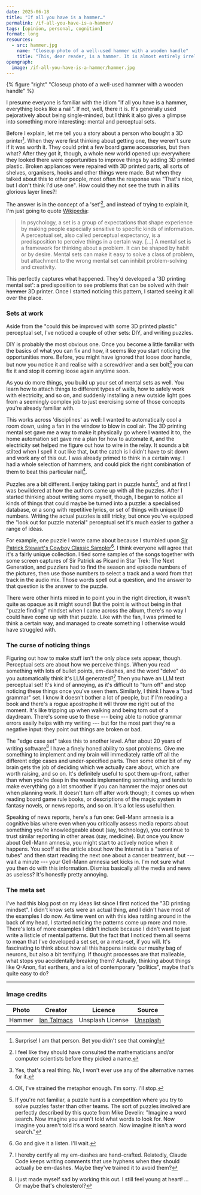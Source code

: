 ```yaml
---
date: 2025-06-18
title: "If all you have is a hammer…"
permalink: /if-all-you-have-is-a-hammer/
tags: [opinion, personal, cognition]
format: long
resources:
  - src: hammer.jpg
    name: "Closeup photo of a well-used hammer with a wooden handle"
    title: "This, dear reader, is a hammer. It is almost entirely irrelevant to the article. Enjoy."
opengraph:
  image: /if-all-you-have-is-a-hammer/hammer.jpg
---
```


{% figure "right" "Closeup photo of a well-used hammer with a wooden handle" %}

I presume everyone is familiar with the idiom "if all you have is a hammer,
everything looks like a nail". If not, well, there it is. It's generally
used pejoratively about being single-minded, but I think it also gives a glimpse
into something more interesting: mental and perceptual sets.

Before I explain, let me tell you a story about a person who bought a 3D printer[^1].
When they were first thinking about getting one, they weren't sure if it was
worth it. They could print a few board game accessories, but then what? After
they got it, though, a whole new world opened up: everywhere they looked there
were opportunities to improve things by adding 3D printed plastic. Broken
appliances were repaired with 3D printed parts, all sorts of shelves,
organisers, hooks and other things were made. But when they talked about this
to other people, most often the response was "That's nice, but I don't think
I'd use one". How could they not see the truth in all its glorious layer lines?!

The answer is in the concept of a 'set'[^2], and instead of trying to explain it,
I'm just going to quote [Wikipedia](https://en.wikipedia.org/wiki/Set_(psychology)):

> In psychology, a set is a group of expectations that shape experience by making
> people especially sensitive to specific kinds of information. A perceptual set,
> also called perceptual expectancy, is a predisposition to perceive things in a
> certain way. […] A mental set is a framework for thinking about a problem.
> It can be shaped by habit or by desire. Mental sets can make it easy to solve
> a class of problem, but attachment to the wrong mental set can inhibit
> problem-solving and creativity.

This perfectly captures what happened. They'd developed a '3D printing mental set':
a predisposition to see problems that can be solved with their ~~hammer~~ 3D
printer. Once I started noticing this pattern, I started seeing it all over
the place.

<!--more-->

### Sets at work

Aside from the "could this be improved with some 3D printed plastic" perceptual
set, I've noticed a couple of other sets: DIY, and writing puzzles.

DIY is probably the most obvious one. Once you become a little familiar with the
basics of what you can fix and how, it seems like you start noticing the
opportunities more. Before, you might have ignored that loose door handle, but
now you notice it and realise with a screwdriver and a sex bolt[^3] you can
fix it and stop it coming loose again anytime soon.

As you do more things, you build up your set of mental sets as well. You learn
how to attach things to different types of walls, how to safely work with
electricity, and so on, and suddenly installing a new outside light goes from
a seemingly complex job to just exercising some of those concepts you're already
familiar with.

This works across 'disciplines' as well: I wanted to automatically cool
a room down, using a fan in the window to blow in cool air. The 3D printing
mental set gave me a way to make it physically go where I wanted it to, the
home automation set gave me a plan for how to automate it, and the electricity
set helped me figure out how to wire in the relay. It sounds a bit stilted when
I spell it out like that, but the catch is I didn't have to sit down and work
any of this out. I was already primed to think in a certain way. I had a whole
selection of hammers, and could pick the right combination of them to beat
this particular nail[^4].

Puzzles are a bit different. I enjoy taking part in puzzle hunts[^5], and at
first I was bewildered at how the authors came up with all the puzzles. After
I started thinking about writing some myself, though, I began to notice all
kinds of things that could maybe be turned into a puzzle: a specialised
database, or a song with repetitive lyrics, or set of things with unique ID
numbers. Writing the actual puzzles is still tricky, but once you've equipped
the "look out for puzzle material" perceptual set it's much easier to gather
a range of ideas.

For example, one puzzle I wrote came about because I stumbled upon
[Sir Patrick Stewart's Cowboy Classic Sampler](https://archive.org/details/patrick-stewarts-cowboy-classic-sampler)[^6].
I think everyone will agree that it's a fairly unique collection. I tied some
samples of the songs together with some screen captures of Sir Patrick as Picard
in Star Trek: The Next Generation, and puzzlers had to find the season and
episode numbers of the pictures, then use those numbers to select a track and a
word from that track in the audio mix. Those words spell out a question, and the
answer to that question is the answer to the puzzle.

There were other hints mixed in to point you in the right direction, it wasn't
quite as opaque as it might sound! But the point is without being in that
"puzzle finding" mindset when I came across the album, there's no way I could
have come up with that puzzle. Like with the fan, I was primed to think a
certain way, and managed to create something I otherwise would have struggled
with.

### The curse of noticing things

Figuring out how to make stuff isn't the only place sets appear, though.
Perceptual sets are about how we perceive things. When you read something
with lots of bullet points, em-dashes, and the word "delve" do you automatically
think it's LLM generated?[^7] Then you have an LLM text perceptual set! It's
kind of annoying, as it's difficult to "turn off" and stop noticing these
things once you've seen them. Similarly, I think I have a "bad grammar" set.
I know it doesn't bother a lot of people, but if I'm reading a book and there's
a rogue apostrophe it will throw me right out of the moment. It's like tripping
up when walking and being torn out of a daydream. There's some use to these ---
being able to notice grammar errors easily helps with my writing --- but for
the most part they're a negative input: they point out things are broken or
bad.

The "edge case set" takes this to another level. After about 20 years of writing
software[^8] I have a finely honed ability to spot problems. Give me something to
implement and my brain will immediately rattle off all the different edge cases
and under-specified parts. Then some other bit of my brain gets the job of
deciding which we actually care about, which are worth raising, and so on.
It's definitely useful to spot them up-front, rather than when you're deep in
the weeds implementing something, and tends to make everything go a lot smoother
if you can hammer the major ones out when planning work. It doesn't turn off
after work though; it comes up when reading board game rule books, or
descriptions of the magic system in fantasy novels, or news reports, and so on.
It's a lot less useful then.

Speaking of news reports, here's a fun one: Gell-Mann amnesia is a cognitive
bias where even when you critically assess media reports about something you're
knowledgeable about (say, technology), you continue to trust similar reporting
in other areas (say, medicine). But once you know about Gell-Mann amnesia, you
might start to actively notice when it happens. You scoff at the article about
how the Internet is a "series of tubes" and then start reading the next one
about a cancer treatment, but --- wait a minute --- your Gell-Mann amnesia set
kicks in. I'm not sure what you then do with this information. Dismiss basically
all the media and news as useless? It's honestly pretty annoying.

### The meta set

I've had this blog post on my ideas list since I first noticed the "3D printing
mindset". I didn't know sets were an actual thing, and I didn't have most of
the examples I do now. As time went on with this idea rattling around in the
back of my head, I started noticing the patterns come up more and more. There's
lots of more examples I didn't include because I didn't want to just write a
listicle of mental patterns. But the fact that I noticed them all seems to mean
that I've developed a set set, or a meta-set, if you will. It's fascinating
to think about how all this happens inside our mushy bag of neurons, but
also a bit terrifying. If thought processes are that malleable, what stops you
accidentally breaking them? Actually, thinking about things like Q-Anon, flat
earthers, and a lot of contemporary "politics", maybe that's quite easy to do? 

---

### Image credits

| Photo  | Creator                                         | Licence          | Source                                                                                             |
|--------|-------------------------------------------------|------------------|----------------------------------------------------------------------------------------------------|
| Hammer | [Ian Talmacs](https://unsplash.com/@iantalmacs) | Unsplash License | [Unsplash](https://unsplash.com/photos/a-close-up-of-a-hammer-with-a-black-background-4kuAvNfHEzI) |

[^1]: Surprise! I am that person. Bet you didn't see that coming!
[^2]: I feel like they should have consulted the mathematicians and/or computer scientists before they picked a name.
[^3]: Yes, that's a real thing. No, I won't ever use any of the alternative names for it.
[^4]: OK, I've strained the metaphor enough. I'm sorry. I'll stop.
[^5]: If you're not familiar, a puzzle hunt is a competition where you try to solve puzzles faster than other teams. The sort of puzzles involved are perfectly described by this quote from Mike Develin: "Imagine a word search. Now imagine you aren't told what words to look for. Now imagine you aren't told it’s a word search. Now imagine it isn't a word search."
[^6]: Go and give it a listen. I'll wait.
[^7]: I hereby certify all my em-dashes are hand-crafted. Relatedly, Claude Code keeps writing comments that use hyphens when they should actually be em-dashes. Maybe they've trained it to avoid them?
[^8]: I just made myself sad by working this out. I still feel young at heart! … Or maybe that's cholesterol?
